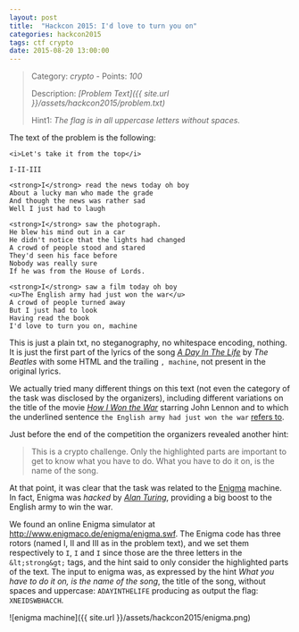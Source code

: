 ```yaml
---
layout: post
title:  "Hackcon 2015: I'd love to turn you on"
categories: hackcon2015
tags: ctf crypto
date: 2015-08-20 13:00:00
---
```


> Category: *crypto* - Points: *100*
>
> Description: *[Problem Text]({{ site.url }}/assets/hackcon2015/problem.txt)*
>
> Hint1: *The flag is in all uppercase letters without spaces.*

The text of the problem is the following:


    <i>Let's take it from the top</i>

    I-II-III

    <strong>I</strong> read the news today oh boy
    About a lucky man who made the grade
    And though the news was rather sad
    Well I just had to laugh

    <strong>I</strong> saw the photograph.
    He blew his mind out in a car
    He didn't notice that the lights had changed
    A crowd of people stood and stared
    They'd seen his face before
    Nobody was really sure
    If he was from the House of Lords.

    <strong>I</strong> saw a film today oh boy
    <u>The English army had just won the war</u>
    A crowd of people turned away
    But I just had to look
    Having read the book
    I'd love to turn you on, machine


This is just a plain txt, no steganography, no whitespace encoding, nothing. It is just the first part of the lyrics of the song [*A Day In The Life*](https://www.youtube.com/watch?v=P-Q9D4dcYng) by *The Beatles* with some HTML and the trailing `, machine`, not present in the original lyrics.

We actually tried many different things on this text (not even the category of the task was disclosed by the organizers), including different variations on the title of the movie [*How I Won the War*](https://en.wikipedia.org/wiki/How_I_Won_the_War) starring John Lennon and to which the underlined sentence `the English army had just won the war` [refers to](https://en.wikipedia.org/wiki/A_Day_in_the_Life).

Just before the end of the competition the organizers revealed another hint:

> This is a crypto challenge. Only the highlighted parts are important to get to know what you have to do. What you have to do it on, is the name of the song.

At that point, it was clear that the task was related to the [Enigma](https://en.wikipedia.org/wiki/Enigma_machine) machine. In fact, Enigma was *hacked* by [*Alan Turing*](https://en.wikipedia.org/wiki/Alan_Turing), providing a big boost to the English army to win the war.

We found an online Enigma simulator at <http://www.enigmaco.de/enigma/enigma.swf>. The Enigma code has three rotors (named I, II and III as in the problem text), and we set them respectively to `I`, `I` and `I` since those are the three letters in the `&lt;strong&gt;` tags, and the hint said to only consider the highlighted parts of the text. The input to enigma was, as expressed by the hint *What you have to do it on, is the name of the song*, the title of the song, without spaces and uppercase: `ADAYINTHELIFE` producing as output the flag: `XNEIDSWBHACCH`.

![enigma machine]({{ site.url }}/assets/hackcon2015/enigma.png)

